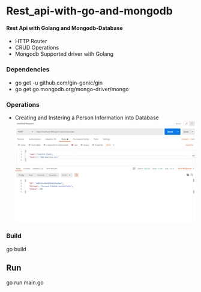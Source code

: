 # Rest_api-with-go-and-mongodb

#### Rest Api with Golang and Mongodb-Database
* HTTP Router
* CRUD Operations
* Mongodb Supported driver with Golang

### Dependencies
* go get -u github.com/gin-gonic/gin
* go get go.mongodb.org/mongo-driver/mongo

### Operations
* Creating and Instering a Person Information into Database
![Create and Insert Person Info](./Images/Create.png)

### Build
  go build

## Run
  go run main.go
